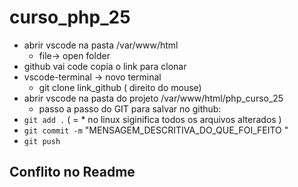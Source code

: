 # curso_php_25

- abrir vscode na pasta /var/www/html
     - file-> open folder
 - github vai code copia o link para clonar 
 - vscode-terminal -> novo terminal
    - git clone link_github ( direito do mouse) 
- abrir vscode na pasta do projeto  /var/www/html/php_curso_25
  - passo a passo do GIT para salvar no github: 
 - `git add .` ( = * no linux siginifica todos os arquivos alterados )
- `git commit -m` "MENSAGEM_DESCRITIVA_DO_QUE_FOI_FEITO "
- `git push`
## Conflito no Readme